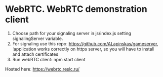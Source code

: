 # WebRTC. WebRTC demonstration client

1. Choose path for your signaling server in js/index.js setting signalingServer variable. 
2. For signaling use this repo: https://github.com/ALapinskas/gameserver,
    !application works correctly on https server, so you will have to install and attach certificates
3. Run webRTC client: npm start client

Hosted here: https://webrtc.reslc.ru/
